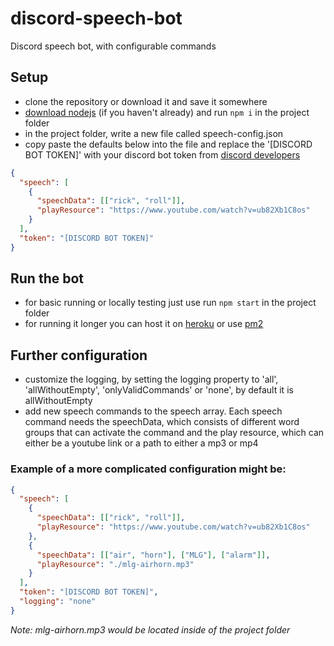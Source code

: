 # discord-speech-bot
Discord speech bot, with configurable commands

## Setup
- clone the repository or download it and save it somewhere
- [download nodejs](https://nodejs.org/en/download/) (if you haven't already) and run `npm i` in the project folder
- in the project folder, write a new file called speech-config.json
- copy paste the defaults below into the file and replace the '[DISCORD BOT TOKEN]' with your discord bot token from [discord developers](https://discord.com/developers)
```json
{
  "speech": [
    {
      "speechData": [["rick", "roll"]],
      "playResource": "https://www.youtube.com/watch?v=ub82Xb1C8os"
    }
  ],
  "token": "[DISCORD BOT TOKEN]"
}
```

## Run the bot
- for basic running or locally testing just use run `npm start` in the project folder
- for running it longer you can host it on [heroku](https://www.heroku.com) or use [pm2](https://pm2.keymetrics.io)

## Further configuration
- customize the logging, by setting the logging property to 'all', 'allWithoutEmpty', 'onlyValidCommands' or 'none', by default it is allWithoutEmpty
- add new speech commands to the speech array. Each speech command needs the speechData, which consists of different word groups that can activate the command and the play resource, which can either be a youtube link or a path to either a mp3 or mp4
### Example of a more complicated configuration might be: 
```json
{
  "speech": [
    {
      "speechData": [["rick", "roll"]],
      "playResource": "https://www.youtube.com/watch?v=ub82Xb1C8os"
    },
    {
      "speechData": [["air", "horn"], ["MLG"], ["alarm"]],
      "playResource": "./mlg-airhorn.mp3" 
    }
  ],
  "token": "[DISCORD BOT TOKEN]",
  "logging": "none"
}
```
*Note: mlg-airhorn.mp3 would be located inside of the project folder*
